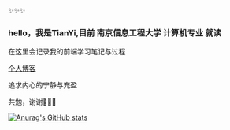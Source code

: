 
 ✨✨✨ 
### hello，我是TianYi,目前 南京信息工程大学 计算机专业 就读
 
在这里会记录我的前端学习笔记与过程

[个人博客](https://www.yuque.com/yuqueyonghupohswj)

追求内心的宁静与充盈

共勉，谢谢🐬🐬🐬

[![Anurag's GitHub stats](https://github-readme-stats.vercel.app/api?username=ztygod)](https://github.com/anuraghazra/github-readme-stats)

<!---
ztygod/ztygod is a ✨ special ✨ repository because its `README.md` (this file) appears on your GitHub profile.
You can click the Preview link to take a look at your changes.
--->
